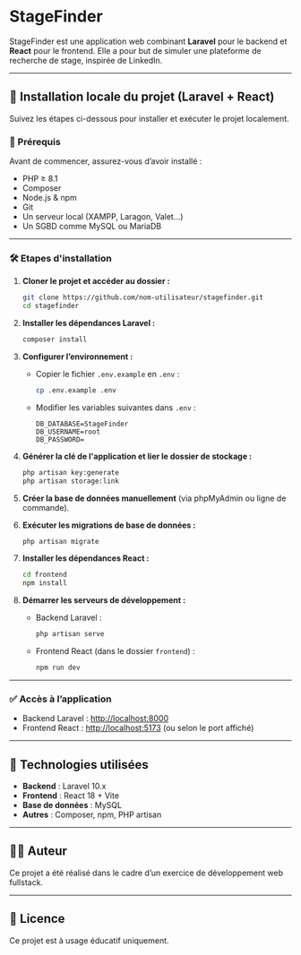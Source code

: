 # StageFinder

StageFinder est une application web combinant **Laravel** pour le backend et **React** pour le frontend. Elle a pour but de simuler une plateforme de recherche de stage, inspirée de LinkedIn.

---

## 🚀 Installation locale du projet (Laravel + React)

Suivez les étapes ci-dessous pour installer et exécuter le projet localement.

### 🔧 Prérequis

Avant de commencer, assurez-vous d’avoir installé :

* PHP ≥ 8.1
* Composer
* Node.js & npm
* Git
* Un serveur local (XAMPP, Laragon, Valet...)
* Un SGBD comme MySQL ou MariaDB

---

### 🛠️ Etapes d'installation

1. **Cloner le projet et accéder au dossier :**

   ```bash
   git clone https://github.com/nom-utilisateur/stagefinder.git
   cd stagefinder
   ```

2. **Installer les dépendances Laravel :**

   ```bash
   composer install
   ```

3. **Configurer l’environnement :**

   * Copier le fichier `.env.example` en `.env` :

     ```bash
     cp .env.example .env
     ```
   * Modifier les variables suivantes dans `.env` :

     ```
     DB_DATABASE=StageFinder
     DB_USERNAME=root
     DB_PASSWORD=
     ```

4. **Générer la clé de l'application et lier le dossier de stockage :**

   ```bash
   php artisan key:generate
   php artisan storage:link
   ```

5. **Créer la base de données manuellement** (via phpMyAdmin ou ligne de commande).

6. **Exécuter les migrations de base de données :**

   ```bash
   php artisan migrate
   ```

7. **Installer les dépendances React :**

   ```bash
   cd frontend
   npm install
   ```

8. **Démarrer les serveurs de développement :**

   * Backend Laravel :

     ```bash
     php artisan serve
     ```

   * Frontend React (dans le dossier `frontend`) :

     ```bash
     npm run dev
     ```

---

### ✅ Accès à l’application

* Backend Laravel : [http://localhost:8000](http://localhost:8000)
* Frontend React : [http://localhost:5173](http://localhost:5173) (ou selon le port affiché)

---

## 🧰 Technologies utilisées

* **Backend** : Laravel 10.x
* **Frontend** : React 18 + Vite
* **Base de données** : MySQL
* **Autres** : Composer, npm, PHP artisan

---

## 👨‍💻 Auteur

Ce projet a été réalisé dans le cadre d’un exercice de développement web fullstack.

---

## 📄 Licence

Ce projet est à usage éducatif uniquement.
